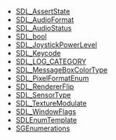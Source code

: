 <!-- BEGIN CATEGORY LIST -->
- [SDL_AssertState](SDL_AssertState)
- [SDL_AudioFormat](SDL_AudioFormat)
- [SDL_AudioStatus](SDL_AudioStatus)
- [SDL_bool](SDL_bool)
- [SDL_JoystickPowerLevel](SDL_JoystickPowerLevel)
- [SDL_Keycode](SDL_Keycode)
- [SDL_LOG_CATEGORY](SDL_LOG_CATEGORY)
- [SDL_MessageBoxColorType](SDL_MessageBoxColorType)
- [SDL_PixelFormatEnum](SDL_PixelFormatEnum)
- [SDL_RendererFlip](SDL_RendererFlip)
- [SDL_SensorType](SDL_SensorType)
- [SDL_TextureModulate](SDL_TextureModulate)
- [SDL_WindowFlags](SDL_WindowFlags)
- [SDLEnumTemplate](SDLEnumTemplate)
- [SGEnumerations](SGEnumerations)
<!-- END CATEGORY LIST -->
